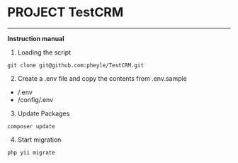 # PROJECT TestCRM
________________

**Instruction manual**

1) Loading the script
```
git clone git@github.com:pheyle/TestCRM.git
```

2) Create a .env file and copy the contents from .env.sample
- /.env
- /config/.env


3) Update Packages
```
composer update
```

4) Start migration
```
php yii migrate
```
